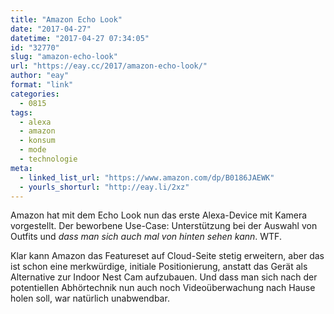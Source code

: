 ```yaml
---
title: "Amazon Echo Look"
date: "2017-04-27"
datetime: "2017-04-27 07:34:05"
id: "32770"
slug: "amazon-echo-look"
url: "https://eay.cc/2017/amazon-echo-look/"
author: "eay"
format: "link"
categories:
  - 0815
tags:
  - alexa
  - amazon
  - konsum
  - mode
  - technologie
meta:
  - linked_list_url: "https://www.amazon.com/dp/B0186JAEWK"
  - yourls_shorturl: "http://eay.li/2xz"
---
```


Amazon hat mit dem Echo Look nun das erste Alexa-Device mit Kamera vorgestellt. Der beworbene Use-Case: Unterstützung bei der Auswahl von Outfits und _dass man sich auch mal von hinten sehen kann_. WTF.

Klar kann Amazon das Featureset auf Cloud-Seite stetig erweitern, aber das ist schon eine merkwürdige, initiale Positionierung, anstatt das Gerät als Alternative zur Indoor Nest Cam aufzubauen. Und dass man sich nach der potentiellen Abhörtechnik nun auch noch Videoüberwachung nach Hause holen soll, war natürlich unabwendbar.
